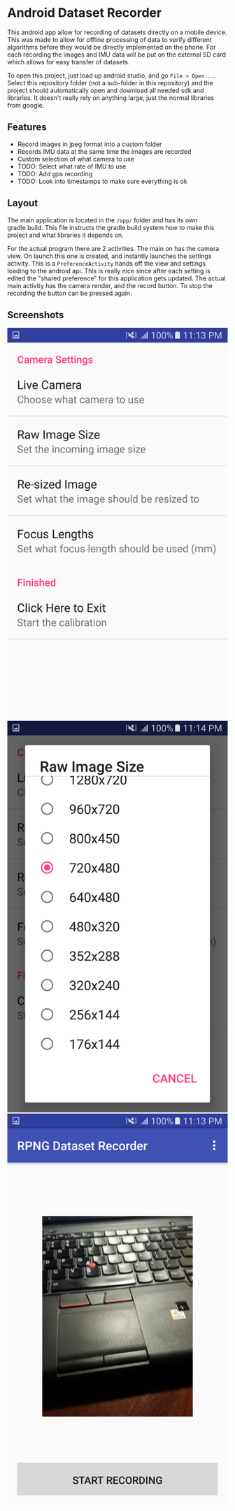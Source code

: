 # Android Dataset Recorder

This android app allow for recording of datasets directly on a mobile device. This was made to allow for offline processing of data to verify different algorithms before they would be directly implemented on the phone. For each recording the images and IMU data will be put on the external SD card which allows for easy transfer of datasets.

To open this project, just load up android studio, and go `File > Open...`. Select this repository folder (not a sub-folder in this repository) and the project should automatically open and download all needed sdk and libraries. It doesn't really rely on anything large, just the normal libraries from google.

## Features

* Record images in jpeg format into a custom folder
* Records IMU data at the same time the images are recorded
* Custom selection of what camera to use
* TODO: Select what rate of IMU to use
* TODO: Add gps recording
* TODO: Look into timestamps to make sure everything is ok

## Layout

The main application is located in the `/app/` folder and has its own gradle.build. This file instructs the gradle build system how to make this project and what libraries it depends on.

For the actual program there are 2 activities. The main on has the camera view. On launch this one is created, and instantly launches the settings activity. This is a `PreferenceActivity` hands off the view and settings loading to the android api. This is really nice since after each setting is edited the "shared preference" for this application gets updated. The actual main activity has the camera render, and the record button. To stop the recording the button can be pressed again.


## Screenshots

![screenshot](./images/Screenshot_20160814-231309.png)
![screenshot](./images/Screenshot_20160814-231421.png)
![screenshot](./images/Screenshot_20160814-231342.png)
